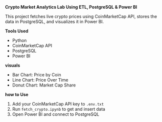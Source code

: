  **Crypto Market Analytics Lab Using ETL, PostgreSQL & Power BI**

This project fetches live crypto prices using CoinMarketCap API, stores the data in PostgreSQL, and visualizes it in Power BI.

 **Tools Used**
 
- Python
- CoinMarketCap API
- PostgreSQL
- Power BI

 
 **visuals**

- Bar Chart: Price by Coin
- Line Chart: Price Over Time
- Donut Chart: Market Cap Share

**how to Use**

1. Add your CoinMarketCap API key to `.env.txt`
2. Run `fetch_crypto.ipynb` to get and insert data
3. Open Power BI and connect to PostgreSQL
